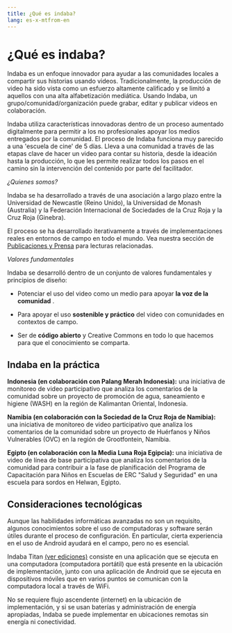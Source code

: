 ```yaml
---
title: ¿Qué es indaba?
lang: es-x-mtfrom-en
---
```

<ReadTime/> 

<h1> ¿Qué es indaba? </h1> 

<Leader> 

 Indaba es un enfoque innovador para ayudar a las comunidades locales a compartir sus historias usando videos. Tradicionalmente, la producción de video ha sido vista como un esfuerzo altamente calificado y se limitó a aquellos con una alta alfabetización mediática. Usando Indaba, un grupo/comunidad/organización puede grabar, editar y publicar videos en colaboración.  

<!-- Indaba is a process to support collaborative film-making by non-professionals. It supports the entire process from commissioning content, helping contributors capture high value content, to creating edits \(stories\) representing their narratives. --> 

 Indaba utiliza características innovadoras dentro de un proceso aumentado digitalmente para permitir a los no profesionales apoyar los medios entregados por la comunidad. El proceso de Indaba funciona muy parecido a una &#39;escuela de cine&#39; de 5 días. Lleva a una comunidad a través de las etapas clave de hacer un video para contar su historia, desde la ideación hasta la producción, lo que les permite realizar todos los pasos en el camino sin la intervención del contenido por parte del facilitador.  

<el-divider content-position="left"> <i class="el-icon-user"/>¿Quienes somos?</i> </el-divider> 

 Indaba se ha desarrollado a través de una asociación a largo plazo entre la Universidad de Newcastle (Reino Unido), la Universidad de Monash (Australia) y la Federación Internacional de Sociedades de la Cruz Roja y la Cruz Roja (Ginebra).  

 El proceso se ha desarrollado iterativamente a través de implementaciones reales en entornos de campo en todo el mundo. Vea nuestra sección de <a href="/es/guide/pubs/">Publicaciones y Prensa</a> para lecturas relacionadas.  

<el-divider content-position="left"> <i class="el-icon-trophy"/>Valores fundamentales</i> </el-divider> 

 Indaba se desarrolló dentro de un conjunto de valores fundamentales y principios de diseño:  

<ul><li> Potenciar el uso del video como un medio para apoyar <strong>la voz de la comunidad</strong> . </li></ul> 
<ul><li> Para apoyar el uso <strong>sostenible y práctico</strong> del video con comunidades en contextos de campo. </li></ul> 
<ul><li> Ser de <strong>código abierto</strong> y Creative Commons en todo lo que hacemos para que el conocimiento se comparta. </li></ul> 

</Leader> 

<h2> Indaba en la práctica </h2> 

 <strong>Indonesia (en colaboración con Palang Merah Indonesia):</strong> una iniciativa de monitoreo de video participativo que analiza los comentarios de la comunidad sobre un proyecto de promoción de agua, saneamiento e higiene (WASH) en la región de Kalimantan Oriental, Indonesia.  

<YouTube id="6N8y-uMrMe8"/> 

 <strong>Namibia (en colaboración con la Sociedad de la Cruz Roja de Namibia):</strong> una iniciativa de monitoreo de video participativo que analiza los comentarios de la comunidad sobre un proyecto de Huérfanos y Niños Vulnerables (OVC) en la región de Grootfontein, Namibia.  

<YouTube id="n7yMINp1dCQ"/> 

 <strong>Egipto (en colaboración con la Media Luna Roja Egipcia):</strong> una iniciativa de video de línea de base participativa que analiza los comentarios de la comunidad para contribuir a la fase de planificación del Programa de Capacitación para Niños en Escuelas de ERC &quot;Salud y Seguridad&quot; en una escuela para sordos en Helwan, Egipto.  

<YouTube id="KNRztuM_J8Q"/> 

<h2> Consideraciones tecnológicas </h2> 

 Aunque las habilidades informáticas avanzadas no son un requisito, algunos conocimientos sobre el uso de computadoras y software serán útiles durante el proceso de configuración. En particular, cierta experiencia en el uso de Android ayudará en el campo, pero no es esencial.  

 Indaba Titan <a href="/es/guide/editions/">(ver ediciones)</a> consiste en una aplicación que se ejecuta en una computadora (computadora portátil) que está presente en la ubicación de implementación, junto con una aplicación de Android que se ejecuta en dispositivos móviles que en varios puntos se comunican con la computadora local a través de WiFi.  

 No se requiere flujo ascendente (internet) en la ubicación de implementación, y si se usan baterías y administración de energía apropiadas, Indaba se puede implementar en ubicaciones remotas sin energía ni conectividad.  
